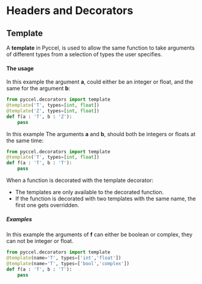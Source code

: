 # Headers and Decorators

## Template
A **template** in Pyccel, is used to allow the same function to take arguments of different types from a selection of types the user specifies.
#### The usage
In this example the argument **a**, could either be an integer or float, and the same for the argument **b**:
```python
from pyccel.decorators import template
@template('T', types=[int, float])
@template('Z', types=[int, float])
def f(a : 'T', b : 'Z'):
    pass
```
In this example The arguments **a** and **b**, should both be integers or floats at the same time:
```python
from pyccel.decorators import template
@template('T', types=[int, float])
def f(a : 'T', b : 'T'):
    pass
```
When  a function is decorated with the template decorator:
-   The templates are only available to the decorated function.
-   If the function is decorated with two templates with the same name, the first one gets overridden.
##### Examples
In this example the arguments of **f** can either be boolean or complex, they can not be integer or float.
```python
from pyccel.decorators import template
@template(name='T', types=['int','float'])
@template(name='T', types=['bool','complex'])
def f(a : 'T', b : 'T'):
    pass
```
